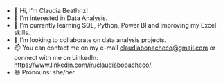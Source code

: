 - 👋 Hi, I’m Claudia Beathriz!
- 👀 I’m interested in Data Analysis.
- 🌱 I’m currently learning SQL, Python, Power BI and improving my Excel skills.
- 💞️ I’m looking to collaborate on data analysis projects.
- 📫 You can contact me on my e-mail claudiabopacheco@gmail.com or connect with me on LinkedIn: https://www.linkedin.com/in/claudiabopacheco/.
- 😄 Pronouns: she/her.

<!---
claudiabeathriz/claudiabeathriz is a ✨ special ✨ repository because its `README.md` (this file) appears on your GitHub profile.
You can click the Preview link to take a look at your changes.
--->
